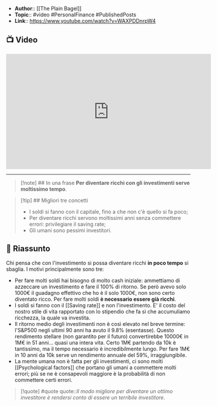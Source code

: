 - **Author**:: [[The Plain Bagel]]
- **Topic**:: #video #PersonalFinance #PublishedPosts
- **Link**:: https://www.youtube.com/watch?v=WAXPDDnrpW4

## 📺 Video
<div class="iframe-container">
  <iframe width="560" height="315" src="https://www.youtube.com/embed/WAXPDDnrpW4" title="YouTube video player" frameborder="0" allow="accelerometer; autoplay; clipboard-write; encrypted-media; gyroscope; picture-in-picture" allowfullscreen></iframe>
</div>

---

> [!note] ## In una frase
> **Per diventare ricchi con gli investimenti serve moltissimo tempo**.

> [!tip] ## Migliori tre concetti
> - I soldi si fanno con il capitale, fino a che non c'è quello si fa poco;
> - Per diventare ricchi servono moltissimi anni senza commettere errori: privilegiare il saving rate;
> - Gli umani sono pessimi investitori.

## 📒 Riassunto
Chi pensa che con l'investimento si possa diventare ricchi **in poco tempo** si sbaglia. 
I motivi principalmente sono tre:
* Per fare molti soldi hai bisogno di molto cash iniziale: ammettiamo di azzeccare un investimento e fare il 100% di ritorno. Se però avevo solo 1000€ il guadagno effettivo che ho è il solo 1000€, non sono certo diventato ricco. Per fare molti soldi **è necessario essere già ricchi**.
* I soldi si fanno con il [[Saving rate]] e non l'investimento. E' il costo del nostro stile di vita rapportato con lo stipendio che fa sì che accumuliamo ricchezza, la quale va investita.
* Il ritorno medio degli investimenti non è così elevato nel breve termine: l'S&P500 negli ultimi 90 anni ha avuto il 9.8% (esentasse). Questo rendimento stellare (non garantito per il futuro) convertirebbe 10000€ in 1M€ in 51 anni… quasi una intera vita. Certo 1M€ partendo da 10k è tantissimo, ma il tempo necessario è incredibilmente lungo. Per fare 1M€ in 10 anni da 10k serve un rendimento annuale del 59%, irraggiungibile.
* La mente umana non è fatta per gli investimenti, ci sono molti [[Psychological factors]] che portano gli umani a commettere molti errori; più se ne è consapevoli maggiore è la probabilità di non commettere certi errori.
> [!quote] #quote
> quote::*Il modo migliore per diventare un ottimo investitore è rendersi conto di essere un terribile investitore*.
